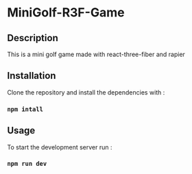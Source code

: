 # MiniGolf-R3F-Game

## Description

This is a mini golf game made with react-three-fiber and rapier

## Installation

Clone the repository and install the dependencies with :

### `npm intall`

## Usage

To start the development server run :

### `npm run dev`
